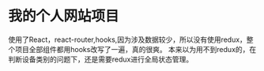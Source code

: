 # 我的个人网站项目
使用了React，react-router,hooks,因为涉及数据较少，所以没有使用redux，整个项目全部组件都用hooks改写了一遍，真的很爽。
本来以为用不到redux的，在判断设备类别的问题下，还是需要redux进行全局状态管理。
